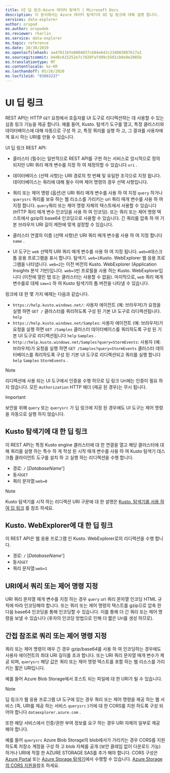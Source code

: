 ```yaml
---
title: UI 딥 링크-Azure 데이터 탐색기 | Microsoft Docs
description: 이 문서에서는 Azure 데이터 탐색기의 UI 딥 링크에 대해 설명 합니다.
services: data-explorer
author: orspod
ms.author: orspodek
ms.reviewer: rkarlin
ms.service: data-explorer
ms.topic: reference
ms.date: 10/30/2019
ms.openlocfilehash: aa47811bfe8004037cb04e642c234003087617a1
ms.sourcegitcommit: b4d6c615252e7c7d20fafd99c5501cb0e9e2085b
ms.translationtype: MT
ms.contentlocale: ko-KR
ms.lasthandoff: 05/26/2020
ms.locfileid: "83863237"
---
```

# <a name="ui-deep-links"></a>UI 딥 링크

REST API는 HTTP `GET` 요청에서 호출자를 UI 도구로 리디렉션하는 데 사용할 수 있는 심층 링크 기능을 제공 합니다. 예를 들어, Kusto. 탐색기 도구를 열고, 특정 클러스터와 데이터베이스에 대해 자동으로 구성 하 고, 특정 쿼리를 실행 하 고, 그 결과를 사용자에 게 표시 하는 URI를 만들 수 있습니다.

UI 딥 링크 REST API:

* 클러스터 (필수)는 일반적으로 REST API를 구현 하는 서비스로 암시적으로 정의 되지만 URI 쿼리 매개 변수를 지정 하 여 재정의할 수 있습니다 `uri` .

* 데이터베이스 (선택 사항)는 URI 경로의 첫 번째 및 유일한 조각으로 지정 됩니다. 데이터베이스는 쿼리에 대해 필수 이며 제어 명령의 경우 선택 사항입니다.

* 쿼리 또는 제어 명령 (옵션)은 URI 쿼리 매개 변수를 사용 하 여 지정 `query` 하거나 `querysrc` 쿼리를 보유 하는 웹 리소스를 가리키는 uri 쿼리 매개 변수를 사용 하 여 지정 합니다.
  `query`쿼리 또는 제어 명령 자체의 텍스트에서 사용할 수 있습니다 (HTTP 쿼리 매개 변수 인코딩을 사용 하 여 인코딩). 또는 쿼리 또는 제어 명령 텍스트에서 gzip의 base64 인코딩으로 사용할 수 있습니다. 긴 쿼리를 압축 하 여 기본 브라우저 URI 길이 제한에 맞게 설정할 수 있습니다.

* 클러스터 연결의 이름 (선택 사항)은 URI 쿼리 매개 변수를 사용 하 여 지정 합니다 `name` .

* UI 도구는 `web` 선택적 URI 쿼리 매개 변수를 사용 하 여 지정 됩니다.
  `web=0`데스크톱 응용 프로그램을 표시 합니다. 탐색기. `web=1`Kusto. WebExplorer 웹 응용 프로그램을 나타냅니다.
  `web=2`는 이전 버전의 Kusto. WebExplorer (Application Insights 분석 기반)입니다. `web=3`빈 프로필을 사용 하는 Kusto. WebExplorer입니다 (이전에 열린 탭 또는 클러스터는 사용할 수 없음). 마지막으로, `web` 쿼리 매개 변수를로 대체 `saw=1` 하 여 Kusto 탐색기의 톱 버전을 나타낼 수 있습니다.

링크에 대 한 몇 가지 예제는 다음과 같습니다.

* `https://help.kusto.windows.net/`: 사용자 에이전트 (예: 브라우저)가 요청을 실행 하면 `GET /` 클러스터를 쿼리하도록 구성 된 기본 UI 도구로 리디렉션됩니다. `help`
* `https://help.kusto.windows.net/Samples`: 사용자 에이전트 (예: 브라우저)가 요청을 실행 하면 `GET /Samples` 클러스터 데이터베이스를 쿼리하도록 구성 된 기본 UI 도구로 리디렉션됩니다 `help` `Samples` .
* `http://help.kusto.windows.net/Samples?query=StormEvents`: 사용자 (예: 브라우저)가 요청을 실행 하면 `GET /Samples?query=StormEvents` 클러스터 데이터베이스를 쿼리하도록 구성 된 기본 UI 도구로 리디렉션되고 쿼리를 실행 합니다 `help` `Samples` `StormEvents` .

> [!NOTE]
> 리디렉션에 사용 되는 UI 도구에서 인증을 수행 하므로 딥 링크 Uri에는 인증이 필요 하지 않습니다.
> 모든 `Authorization` HTTP 헤더 (제공 된 경우)는 무시 됩니다.

> [!IMPORTANT]
> 보안을 위해 `query` 또는 `querysrc` 가 딥 링크에 지정 된 경우에도 UI 도구는 제어 명령을 자동으로 실행 하지 않습니다.

## <a name="deep-linking-to-kustoexplorer"></a>Kusto 탐색기에 대 한 딥 링크

이 REST API는 특정 Kusto engine 클러스터에 대 한 연결을 열고 해당 클러스터에 대해 쿼리를 실행 하는 특수 하 게 작성 된 시작 매개 변수를 사용 하 여 Kusto 탐색기 데스크톱 클라이언트 도구를 설치 하 고 실행 하는 리디렉션을 수행 합니다.

* 경로: `/` [*DatabaseName*']
* 동사`GET`
* 쿼리 문자열:`web=0`

> [!NOTE]
> Kusto 탐색기를 시작 하는 리디렉션 URI 구문에 대 한 설명은 [Kusto. 탐색기를 사용 하 여 딥 링크](../../tools/kusto-explorer-using.md#deep-linking-queries) 를 참조 하세요.

## <a name="deep-linking-to-kustowebexplorer"></a>Kusto. WebExplorer에 대 한 딥 링크

이 REST API은 웹 응용 프로그램 인 Kusto. WebExplorer로의 리디렉션을 수행 합니다.

* 경로: `/` [*DatabaseName*']
* 동사`GET`
* 쿼리 문자열:`web=1`

## <a name="specifying-the-query-or-control-command-in-the-uri"></a>URI에서 쿼리 또는 제어 명령 지정

URI 쿼리 문자열 매개 변수를 지정 하는 경우 `query` uri 쿼리 문자열 인코딩 HTML 규칙에 따라 인코딩해야 합니다. 또는 쿼리 또는 제어 명령의 텍스트를 gzip으로 압축 한 다음 base64 인코딩을 통해 인코딩할 수 있습니다. 이를 통해 더 긴 쿼리 또는 제어 명령을 보낼 수 있습니다 (후자의 인코딩 방법으로 인해 더 짧은 Uri를 생성 하므로).

## <a name="specifying-the-query-or-control-command-by-indirection"></a>간접 참조로 쿼리 또는 제어 명령 지정

쿼리 또는 제어 명령이 매우 긴 경우 gzip/base64를 사용 하 여 인코딩하는 경우에도 사용자 에이전트의 최대 URI 길이를 초과 합니다. 또는 URI 쿼리 문자열 매개 변수가 제공 되며, `querysrc` 해당 값은 쿼리 또는 제어 명령 텍스트를 포함 하는 웹 리소스를 가리키는 짧은 URI입니다.

예를 들어 Azure Blob Storage에서 호스트 되는 파일에 대 한 URI가 될 수 있습니다.

> [!NOTE]
> 딥 링크가 웹 응용 프로그램 UI 도구에 있는 경우 쿼리 또는 제어 명령을 제공 하는 웹 서비스 (즉, URI를 제공 하는 서비스 `querysrc` )가에 대 한 CORS를 지원 하도록 구성 되어야 합니다 `dataexplorer.azure.com` .
>
> 또한 해당 서비스에서 인증/권한 부여 정보를 요구 하는 경우 URI 자체의 일부로 제공 해야 합니다.
>
> 예를 들어 `querysrc` Azure Blob Storage의 blob에서가 가리키는 경우 CORS를 지원 하도록 저장소 계정을 구성 하 고 blob 자체를 공개 (보안 클레임 없이 다운로드 가능) 하거나 URI에 적절 한 AZURE STORAGE SAS를 추가 해야 합니다. CORS 구성은 [Azure Portal](https://portal.azure.com/) 또는 [Azure Storage 탐색기](https://azure.microsoft.com/features/storage-explorer/)에서 수행할 수 있습니다.
> [Azure Storage의 CORS 지원을](https://docs.microsoft.com/rest/api/storageservices/cross-origin-resource-sharing--cors--support-for-the-azure-storage-services)참조 하세요.

